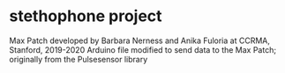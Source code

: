 # stethophone project

Max Patch developed by Barbara Nerness and Anika Fuloria at CCRMA, Stanford, 2019-2020
Arduino file modified to send data to the Max Patch; originally from the Pulsesensor library

